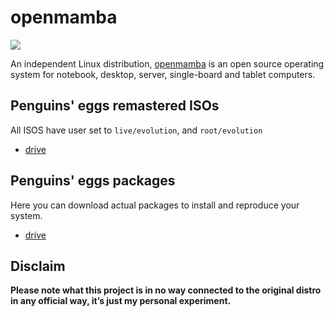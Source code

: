 # openmamba
![](/img/openmamba.svg)

An independent Linux distribution, [openmamba](https://manjaro.org/) is an open source operating system for notebook, desktop, server, single-board and tablet computers.

## Penguins' eggs remastered ISOs
All ISOS have user set to ```live/evolution```, and ```root/evolution```

* [drive](https://drive.google.com/drive/folders/1-7LbgkKIrp8hUFTbO3qGtPKzaHter6RM)

## Penguins' eggs packages
Here you can download actual packages to install and reproduce your system.

* [drive](https://drive.google.com/drive/folders/1gZ46_PmtWVNXx_CDmLg0UJ7AV96MscCf)

## Disclaim
__Please note what this project is in no way connected to the original distro in any official way, it’s just my personal experiment.__
